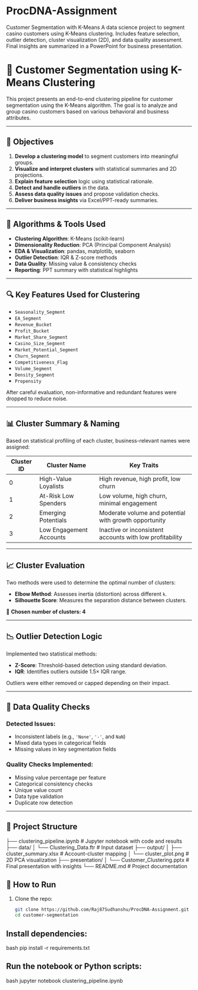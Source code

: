 # ProcDNA-Assignment
Customer Segmentation with K-Means A data science project to segment casino customers using K-Means clustering. Includes feature selection, outlier detection, cluster visualization (2D), and data quality assessment. Final insights are summarized in a PowerPoint for business presentation.

# 🎯 Customer Segmentation using K-Means Clustering

This project presents an end-to-end clustering pipeline for customer segmentation using the K-Means algorithm. The goal is to analyze and group casino customers based on various behavioral and business attributes.

---

## 📌 Objectives

1. **Develop a clustering model** to segment customers into meaningful groups.
2. **Visualize and interpret clusters** with statistical summaries and 2D projections.
3. **Explain feature selection** logic using statistical rationale.
4. **Detect and handle outliers** in the data.
5. **Assess data quality issues** and propose validation checks.
6. **Deliver business insights** via Excel/PPT-ready summaries.

---

## 🧠 Algorithms & Tools Used

- **Clustering Algorithm**: K-Means (scikit-learn)
- **Dimensionality Reduction**: PCA (Principal Component Analysis)
- **EDA & Visualization**: pandas, matplotlib, seaborn
- **Outlier Detection**: IQR & Z-score methods
- **Data Quality**: Missing value & consistency checks
- **Reporting**: PPT summary with statistical highlights

---

## 🔍 Key Features Used for Clustering

- `Seasonality_Segment`
- `EA_Segment`
- `Revenue_Bucket`
- `Profit_Bucket`
- `Market_Share_Segment`
- `Casino_Size_Segment`
- `Market_Potential_Segment`
- `Churn_Segment`
- `Competitiveness_Flag`
- `Volume_Segment`
- `Density_Segment`
- `Propensity`

After careful evaluation, non-informative and redundant features were dropped to reduce noise.

---

## 📊 Cluster Summary & Naming

Based on statistical profiling of each cluster, business-relevant names were assigned:

| Cluster ID | Cluster Name             | Key Traits                                                  |
|------------|--------------------------|-------------------------------------------------------------|
| 0          | High-Value Loyalists     | High revenue, high profit, low churn                        |
| 1          | At-Risk Low Spenders     | Low volume, high churn, minimal engagement                  |
| 2          | Emerging Potentials      | Moderate volume and potential with growth opportunity       |
| 3          | Low Engagement Accounts  | Inactive or inconsistent accounts with low profitability    |

---

## 📈 Cluster Evaluation

Two methods were used to determine the optimal number of clusters:

- **Elbow Method**: Assesses inertia (distortion) across different `k`.
- **Silhouette Score**: Measures the separation distance between clusters.

📌 **Chosen number of clusters: 4**

---

## 📉 Outlier Detection Logic

Implemented two statistical methods:
- **Z-Score**: Threshold-based detection using standard deviation.
- **IQR**: Identifies outliers outside 1.5× IQR range.

Outliers were either removed or capped depending on their impact.

---

## 🧪 Data Quality Checks

### Detected Issues:
- Inconsistent labels (e.g., `'None'`, `'-'`, and `NaN`)
- Mixed data types in categorical fields
- Missing values in key segmentation fields

### Quality Checks Implemented:
- Missing value percentage per feature
- Categorical consistency checks
- Unique value count
- Data type validation
- Duplicate row detection

---

## 📂 Project Structure

├── clustering_pipeline.ipynb # Jupyter notebook with code and results
├── data/
│ └── Clustering_Data.ftr # Input dataset
├── output/
│ ├── cluster_summary.xlsx # Account-cluster mapping
│ └── cluster_plot.png # 2D PCA visualization
├── presentation/
│ └── Customer_Clustering.pptx # Final presentation with insights
└── README.md # Project documentation

## 🚀 How to Run

1. Clone the repo:
   ```bash
   git clone https://github.com/Raj87Sudhanshu/ProcDNA-Assignment.git
   cd customer-segmentation

## Install dependencies:
bash
pip install -r requirements.txt

## Run the notebook or Python scripts:
bash
jupyter notebook clustering_pipeline.ipynb

